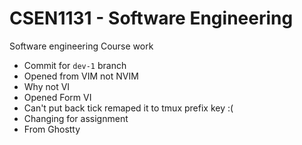 # CSEN1131 - Software Engineering

Software engineering Course work

- Commit for `dev-1` branch
- Opened from VIM not NVIM
- Why not VI
- Opened Form VI
- Can't put back tick remaped it to tmux prefix key :(
- Changing for assignment
- From Ghostty
